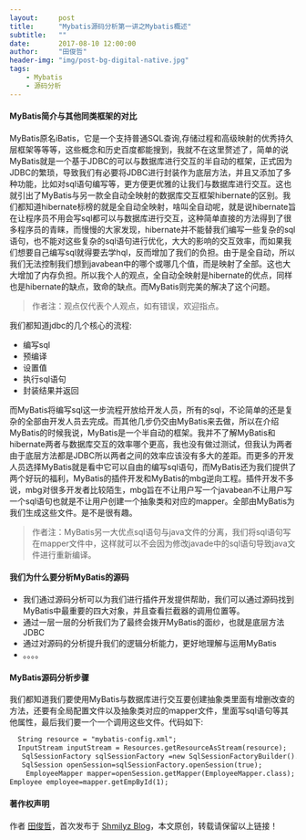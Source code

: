 ```yaml
---
layout:     post
title:      "Mybatis源码分析第一讲之Mybatis概述"
subtitle:   ""
date:       2017-08-10 12:00:00
author:     "田俊哲"
header-img: "img/post-bg-digital-native.jpg"
tags:
    - Mybatis
    - 源码分析
---
```



	


#### MyBatis简介与其他同类框架的对比

MyBatis原名iBatis，它是一个支持普通SQL查询,存储过程和高级映射的优秀持久层框架等等等，这些概念和历史百度都能搜到，我就不在这里赘述了，简单的说MyBatis就是一个基于JDBC的可以与数据库进行交互的半自动的框架，正式因为JDBC的繁琐，导致我们有必要将JDBC进行封装作为底层方法，并且又添加了多种功能，比如对sql语句编写等，更方便更优雅的让我们与数据库进行交互。这也就引出了MyBatis与另一款全自动全映射的数据库交互框架hibernate的区别。我们都知道hibernate标榜的就是全自动全映射，啥叫全自动呢，就是说hibernate旨在让程序员不用会写sql都可以与数据库进行交互，这种简单直接的方法得到了很多程序员的青睐，而慢慢的大家发现，hibernate并不能替我们编写一些复杂的sql语句，也不能对这些复杂的sql语句进行优化，大大的影响的交互效率，而如果我们想要自己编写sql就得要去学hql，反而增加了我们的负担。由于是全自动，所以我们无法控制我们想到javabean中的哪个或哪几个值，而是映射了全部。这也大大增加了内存负担。所以我个人的观点，全自动全映射是hibernate的优点，同样也是hibernate的缺点，致命的缺点。而MyBatis则完美的解决了这个问题。



> 作者注：观点仅代表个人观点，如有错误，欢迎指点。


我们都知道jdbc的几个核心的流程:
- 编写sql
- 预编译
- 设置值
- 执行sql语句
- 封装结果并返回

而MyBatis将编写sql这一步流程开放给开发人员，所有的sql，不论简单的还是复杂的全部由开发人员去完成。而其他几步仍交由MyBatis来去做，所以在介绍MyBatis的时候我说，MyBatis是一个半自动的框架。我并不了解MyBatis和hibernate两者与数据库交互的效率哪个更高，我也没有做过测试，但我认为两者由于底层方法都是JDBC所以两者之间的效率应该没有多大的差距。而更多的开发人员选择MyBatis就是看中它可以自由的编写sql语句，而MyBatis还为我们提供了两个好玩的福利，MyBatis的插件开发和MyBatis的mbg逆向工程。插件开发不多说，mbg对很多开发者比较陌生，mbg旨在不让用户写一个javabean不让用户写一个sql语句也就是不让用户创建一个抽象类和对应的mapper。全部由MyBatis为我们生成这些文件。是不是很有趣。

> 作者注：MyBatis另一大优点sql语句与java文件的分离，我们将sql语句写在mapper文件中，这样就可以不会因为修改javade中的sql语句导致java文件进行重新编译。


#### 我们为什么要分析MyBatis的源码
- 我们通过源码分析可以为我们进行插件开发提供帮助，我们可以通过源码找到MyBatis中最重要的四大对象，并且查看拦截器的调用位置等。
- 通过一层一层的分析我们为了最终会拨开MyBatis的面纱，也就是底层方法JDBC
- 通过对源码的分析提升我们的逻辑分析能力，更好地理解与运用MyBatis
- 。。。。

#### MyBatis源码分析步骤
我们都知道我们要使用MyBatis与数据库进行交互要创建抽象类里面有增删改查的方法，还要有全局配置文件以及抽象类对应的mapper文件，里面写sql语句等其他属性，最后我们要一个一个调用这些文件。代码如下:
```html
  String resource = "mybatis-config.xml";
  InputStream inputStream = Resources.getResourceAsStream(resource);
   SqlSessionFactory sqlSessionFactory =new SqlSessionFactoryBuilder().build(inputStream);
   SqlSession openSession=sqlSessionFactory.openSession(true);
    EmployeeMapper mapper=openSession.getMapper(EmployeeMapper.class);
Employee employee=mapper.getEmpById(1);
```



#### 著作权声明


作者 [田俊哲](https://shmilyz.github.io)，首次发布于 [Shmilyz Blog](https://shmilyz.github.io)，本文原创，转载请保留以上链接！

